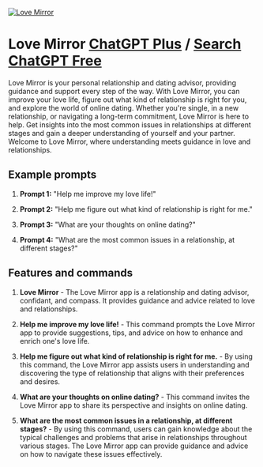 
[![Love Mirror](https://files.oaiusercontent.com/file-i5Eku0v1AWGWLinRHUJ8Sr5a?se=2123-10-17T16%3A13%3A28Z&sp=r&sv=2021-08-06&sr=b&rscc=max-age%3D31536000%2C%20immutable&rscd=attachment%3B%20filename%3D1505aaa4-6662-40b3-96c8-6b636dae58c2.png&sig=r6vqWnX4CB11G2koHhHwDupSuAxuloJFjy7yeMFRqFY%3D)](https://chat.openai.com/g/g-Nsnx5viNv-love-mirror)

# Love Mirror [ChatGPT Plus](https://chat.openai.com/g/g-Nsnx5viNv-love-mirror) / [Search ChatGPT Free](https://gptcall.net/index.html#/?search=Love%20Mirror)

Love Mirror is your personal relationship and dating advisor, providing guidance and support every step of the way. With Love Mirror, you can improve your love life, figure out what kind of relationship is right for you, and explore the world of online dating. Whether you're single, in a new relationship, or navigating a long-term commitment, Love Mirror is here to help. Get insights into the most common issues in relationships at different stages and gain a deeper understanding of yourself and your partner. Welcome to Love Mirror, where understanding meets guidance in love and relationships.

## Example prompts

1. **Prompt 1:** "Help me improve my love life!"

2. **Prompt 2:** "Help me figure out what kind of relationship is right for me."

3. **Prompt 3:** "What are your thoughts on online dating?"

4. **Prompt 4:** "What are the most common issues in a relationship, at different stages?"

## Features and commands

1. **Love Mirror** - The Love Mirror app is a relationship and dating advisor, confidant, and compass. It provides guidance and advice related to love and relationships.

2. **Help me improve my love life!** - This command prompts the Love Mirror app to provide suggestions, tips, and advice on how to enhance and enrich one's love life.

3. **Help me figure out what kind of relationship is right for me.** - By using this command, the Love Mirror app assists users in understanding and discovering the type of relationship that aligns with their preferences and desires.

4. **What are your thoughts on online dating?** - This command invites the Love Mirror app to share its perspective and insights on online dating.

5. **What are the most common issues in a relationship, at different stages?** - By using this command, users can gain knowledge about the typical challenges and problems that arise in relationships throughout various stages. The Love Mirror app can provide guidance and advice on how to navigate these issues effectively.


